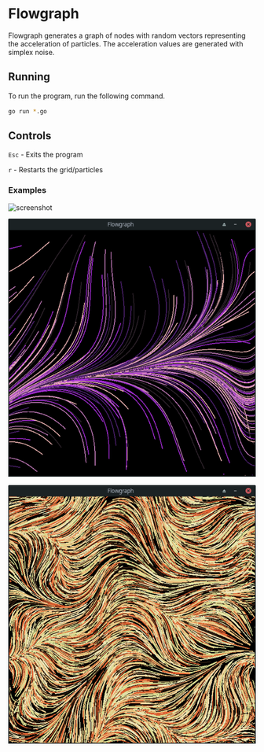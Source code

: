 # Flowgraph
Flowgraph generates a graph of nodes with random vectors representing the acceleration
of particles. The acceleration values are generated with simplex noise.

## Running
To run the program, run the following command.
```bash
go run *.go
```

## Controls
`Esc` - Exits the program

`r` - Restarts the grid/particles

### Examples
![screenshot](img/render.gif)

![screenshot](img/screen.png)

![screenshot](img/screen2.png)
